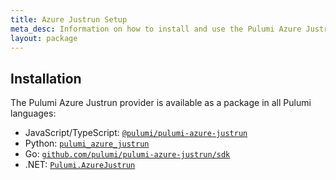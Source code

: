 ```yaml
---
title: Azure Justrun Setup
meta_desc: Information on how to install and use the Pulumi Azure Justrun package.
layout: package
---
```


## Installation

The Pulumi Azure Justrun provider is available as a package in all Pulumi languages:

* JavaScript/TypeScript: [`@pulumi/pulumi-azure-justrun`](https://www.npmjs.com/package/@pulumi/azure-justrun)
* Python: [`pulumi_azure_justrun`](https://pypi.org/project/pulumi-azure-justrun/)
* Go: [`github.com/pulumi/pulumi-azure-justrun/sdk`](https://github.com/pulumi/pulumi-azure-justrun/tree/main/sdk)
* .NET: [`Pulumi.AzureJustrun`](https://www.nuget.org/packages/Pulumi.AzureJustrun)
